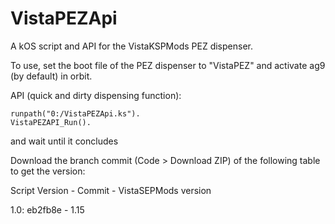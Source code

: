 # VistaPEZApi
A kOS script and API for the VistaKSPMods PEZ dispenser.

To use, set the boot file of the PEZ dispenser to "VistaPEZ" and activate ag9 (by default) in orbit.

API (quick and dirty dispensing function):

```
runpath("0:/VistaPEZApi.ks").
VistaPEZAPI_Run().
```
and wait until it concludes

Download the branch commit (Code > Download ZIP) of the following table to get the version:

Script Version - Commit - VistaSEPMods version

1.0: eb2fb8e - 1.15
